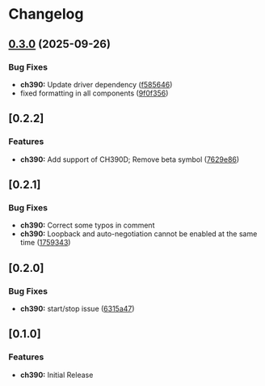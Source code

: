 # Changelog

## [0.3.0](https://github.com/espressif/esp-eth-drivers/compare/ch390@v0.2.2...ch390@v0.3.0) (2025-09-26)

### Bug Fixes

* **ch390:** Update driver dependency ([f585646](https://github.com/espressif/esp-eth-drivers/commit/f58564640d046fa3b0c3a71ae0c91da975460f5e))
* fixed formatting in all components ([9f0f356](https://github.com/espressif/esp-eth-drivers/commit/9f0f356a4b1402c6c19787619288e0f84310464a))


## [0.2.2]

### Features

* **ch390:** Add support of CH390D; Remove beta symbol ([7629e86](https://github.com/espressif/esp-eth-drivers/commit/7629e86b2ddfe629e5fe89335b02d033779118e8))


## [0.2.1]

### Bug Fixes

* **ch390:** Correct some typos in comment
* **ch390:** Loopback and auto-negotiation cannot be enabled at the same time ([1759343](https://github.com/espressif/esp-eth-drivers/commit/1759343d9a211575f3e263e43493b5f70e15fa52))


## [0.2.0]

### Bug Fixes

* **ch390:** start/stop issue ([6315a47](https://github.com/espressif/esp-eth-drivers/commit/6315a47918c1f8cc566fdffb94dce15eaa151dae))


## [0.1.0]

### Features

* **ch390:** Initial Release